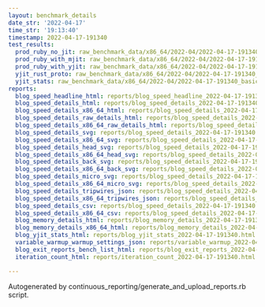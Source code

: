 ```yaml
---
layout: benchmark_details
date_str: '2022-04-17'
time_str: '19:13:40'
timestamp: 2022-04-17-191340
test_results:
  prod_ruby_no_jit: raw_benchmark_data/x86_64/2022-04/2022-04-17-191340_basic_benchmark_prod_ruby_no_jit.json
  prod_ruby_with_mjit: raw_benchmark_data/x86_64/2022-04/2022-04-17-191340_basic_benchmark_prod_ruby_with_mjit.json
  prod_ruby_with_yjit: raw_benchmark_data/x86_64/2022-04/2022-04-17-191340_basic_benchmark_prod_ruby_with_yjit.json
  yjit_rust_proto: raw_benchmark_data/x86_64/2022-04/2022-04-17-191340_basic_benchmark_yjit_rust_proto.json
  yjit_stats: raw_benchmark_data/x86_64/2022-04/2022-04-17-191340_basic_benchmark_yjit_stats.json
reports:
  blog_speed_headline_html: reports/blog_speed_headline_2022-04-17-191340.html
  blog_speed_details_html: reports/blog_speed_details_2022-04-17-191340.html
  blog_speed_details_x86_64_html: reports/blog_speed_details_2022-04-17-191340.x86_64.html
  blog_speed_details_raw_details_html: reports/blog_speed_details_2022-04-17-191340.raw_details.html
  blog_speed_details_x86_64_raw_details_html: reports/blog_speed_details_2022-04-17-191340.x86_64.raw_details.html
  blog_speed_details_svg: reports/blog_speed_details_2022-04-17-191340.svg
  blog_speed_details_x86_64_svg: reports/blog_speed_details_2022-04-17-191340.x86_64.svg
  blog_speed_details_head_svg: reports/blog_speed_details_2022-04-17-191340.head.svg
  blog_speed_details_x86_64_head_svg: reports/blog_speed_details_2022-04-17-191340.x86_64.head.svg
  blog_speed_details_back_svg: reports/blog_speed_details_2022-04-17-191340.back.svg
  blog_speed_details_x86_64_back_svg: reports/blog_speed_details_2022-04-17-191340.x86_64.back.svg
  blog_speed_details_micro_svg: reports/blog_speed_details_2022-04-17-191340.micro.svg
  blog_speed_details_x86_64_micro_svg: reports/blog_speed_details_2022-04-17-191340.x86_64.micro.svg
  blog_speed_details_tripwires_json: reports/blog_speed_details_2022-04-17-191340.tripwires.json
  blog_speed_details_x86_64_tripwires_json: reports/blog_speed_details_2022-04-17-191340.x86_64.tripwires.json
  blog_speed_details_csv: reports/blog_speed_details_2022-04-17-191340.csv
  blog_speed_details_x86_64_csv: reports/blog_speed_details_2022-04-17-191340.x86_64.csv
  blog_memory_details_html: reports/blog_memory_details_2022-04-17-191340.html
  blog_memory_details_x86_64_html: reports/blog_memory_details_2022-04-17-191340.x86_64.html
  blog_yjit_stats_html: reports/blog_yjit_stats_2022-04-17-191340.html
  variable_warmup_warmup_settings_json: reports/variable_warmup_2022-04-17-191340.warmup_settings.json
  blog_exit_reports_bench_list_html: reports/blog_exit_reports_2022-04-17-191340.bench_list.html
  iteration_count_html: reports/iteration_count_2022-04-17-191340.html

---
```

Autogenerated by continuous_reporting/generate_and_upload_reports.rb script.
